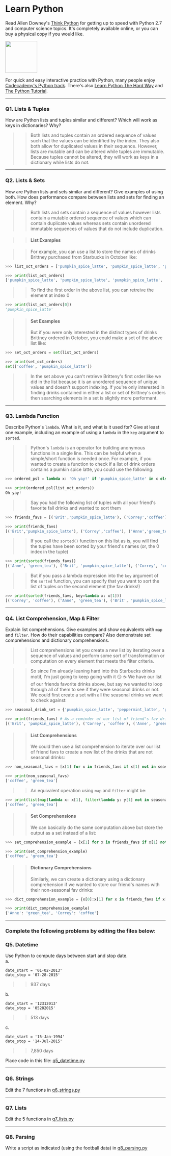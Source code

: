 # Learn Python

Read Allen Downey's [Think Python](http://www.greenteapress.com/thinkpython/) for getting up to speed with Python 2.7 and computer science topics. It's completely available online, or you can buy a physical copy if you would like.

<a href="http://www.greenteapress.com/thinkpython/"><img src="img/think_python.png" style="width: 100px;" target="_blank"></a>

For quick and easy interactive practice with Python, many people enjoy [Codecademy's Python track](http://www.codecademy.com/en/tracks/python). There's also [Learn Python The Hard Way](http://learnpythonthehardway.org/book/) and [The Python Tutorial](https://docs.python.org/2/tutorial/).

---

### Q1. Lists &amp; Tuples

How are Python lists and tuples similar and different? Which will work as keys in dictionaries? Why?

>> Both lists and tuples contain an ordered sequence of values such that the values can be identified by the index. They also both allow for duplicated values in their sequence. However, lists are mutable and can be altered while tuples are immutable. Because tuples cannot be altered, they will work as keys in a dictionary while lists do not. 

---

### Q2. Lists &amp; Sets

How are Python lists and sets similar and different? Give examples of using both. How does performance compare between lists and sets for finding an element. Why?

>> Both lists and sets contain a sequence of values however lists contain a mutable ordered sequence of values which can contain duplicate values whereas sets contain unordered immutable sequences of values that do not include duplication.

>> #### List Examples

>> For example, you can use a list to store the names of drinks Brittney purchased from Starbucks in October like:
```python
>>> list_oct_orders = ['pumpkin_spice_latte', 'pumpkin_spice_latte', 'pumpkin_spice_latte', 'coffee', 'pumpkin_spice_latte']

>>> print(list_oct_orders)
['pumpkin_spice_latte', 'pumpkin_spice_latte', 'pumpkin_spice_latte', 'coffee', 'pumpkin_spice_latte']
```
>> To find the first order in the above list, you can retreive the element at index 0
```python
>>> print(list_oct_orders[0])
'pumpkin_spice_latte'
```
>> #### Set Examples
>> But if you were only interested in the distinct types of drinks Brittney ordered in October, you could make a set of the above list like:
```python
>>> set_oct_orders = set(list_oct_orders)

>>> print(set_oct_orders)
set(['coffee', 'pumpkin_spice_latte'])
```
>> In the set above you can't retrieve Britteny's first order like we did in the list because it is an unordered sequence of unique values and doesn't support indexing. If you're only interested in finding drinks contained in either a list or set of Brittney's orders then searching elements in a set is slightly more performant. 

---

### Q3. Lambda Function

Describe Python's `lambda`. What is it, and what is it used for? Give at least one example, including an example of using a `lambda` in the `key` argument to `sorted`.

>> Python's `lambda` is an operator for building anonymous functions in a single line. This can be helpful when a simple/short function is needed once. For example, if you wanted to create a function to check if a list of drink orders contains a pumkin spice latte, you could use the following:
```python
>>> ordered_psl = lambda x: 'Oh yay!' if 'pumpkin_spice_latte' in x else 'Nope...'

>>> print(ordered_psl(list_oct_orders))
Oh yay!
```

>> Say you had the following list of tuples with all your friend's favorite fall drinks and wanted to sort them
```python
>>> friends_favs = [('Brit','pumpkin_spice_latte'), ('Correy','coffee'), ('Anne','green_tea')]

>>> print(friends_favs)
[('Brit','pumpkin_spice_latte'), ('Correy','coffee'), ('Anne','green_tea')]
```
>> If you call the `sorted()` function on this list as is, you will find the tuples have been sorted by your friend's names (or, the 0 index in the tuple)
```python
>>> print(sorted(friends_favs))
[('Anne', 'green_tea'), ('Brit', 'pumpkin_spice_latte'), ('Correy', 'coffee')]
```
>> But if you pass a lambda expression into the `key` argument of the `sorted` function, you can specify that you want to sort the list of tuples on the second element (the fav drinks!)
```python
>>> print(sorted(friends_favs, key=lambda x: x[1]))
[('Correy', 'coffee'), ('Anne', 'green_tea'), ('Brit', 'pumpkin_spice_latte')]
```
---

### Q4. List Comprehension, Map &amp; Filter

Explain list comprehensions. Give examples and show equivalents with `map` and `filter`. How do their capabilities compare? Also demonstrate set comprehensions and dictionary comprehensions.

>> List comprehensions let you create a new list by iterating over a sequence of values and perform some sort of transformation or computation on every element that meets the filter criteria.

>> So since I'm already leaning hard into this Starbucks drinks motif, I'm just going to keep going with it :smirk: :coffee: We have our list of our friends favorite drinks above, but say we wanted to loop through all of them to see if they were seasonal drinks or not. We could first create a set with all the seasonal drinks we want to check against:
```python
>>> seasonal_drink_set = {'pumpkin_spice_latte', 'peppermint_latte', 'gingerbread_latte'}

>>> print(friends_favs) # As a reminder of our list of friend's fav drinks
[('Brit', 'pumpkin_spice_latte'), ('Correy', 'coffee'), ('Anne', 'green_tea')]
```

>> #### List Comprehensions
>> We could then use a list comprehension to iterate over our list of friend favs to create a new list of the drinks that are not seasonal drinks:
```python
>>> non_seasonal_favs = [x[1] for x in friends_favs if x[1] not in seasonal_drinks]

>>> print(non_seasonal_favs)
['coffee', 'green_tea']
```
>> An equivalent operation using `map` and `filter` might be:
```python
>>> print(list(map(lambda x: x[1], filter(lambda y: y[1] not in seasonal_drinks, friends_favs))))
['coffee', 'green_tea']
```

>> #### Set Comprehensions
>> We can basically do the same computation above but store the output as a set instead of a list:
```python
>>> set_comprehension_example = {x[1] for x in friends_favs if x[1] not in seasonal_drinks}

>>> print(set_comprehension_example)
{'coffee', 'green_tea'}
```

>> #### Dictionary Comprehensions
>> Similarly, we can create a dictionary using a dictionary comprehension if we wanted to store our friend's names with their non-seasonal fav drinks:
```python
>>> dict_comprehension_example = {x[0]:x[1] for x in friends_favs if x[1] not in seasonal_drinks}

>>> print(dict_comprehension_example)
{'Anne': 'green_tea', 'Correy': 'coffee'}
```

---

### Complete the following problems by editing the files below:

### Q5. Datetime
Use Python to compute days between start and stop date.   
a.  

```
date_start = '01-02-2013'    
date_stop = '07-28-2015'
```

>> 937 days

b.  
```
date_start = '12312013'  
date_stop = '05282015'  
```

>> 513 days

c.  
```
date_start = '15-Jan-1994'      
date_stop = '14-Jul-2015'  
```

>> 7,850 days

Place code in this file: [q5_datetime.py](python/q5_datetime.py)

---

### Q6. Strings
Edit the 7 functions in [q6_strings.py](python/q6_strings.py)

---

### Q7. Lists
Edit the 5 functions in [q7_lists.py](python/q7_lists.py)

---

### Q8. Parsing
Write a script as indicated (using the football data) in [q8_parsing.py](python/q8_parsing.py)





